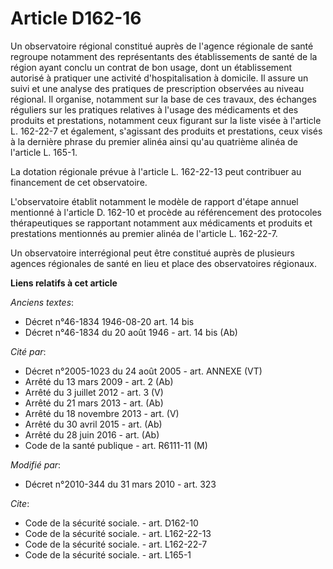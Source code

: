 # Article D162-16

Un observatoire régional constitué auprès de l'agence régionale de  santé regroupe notamment des représentants des
établissements de santé de la région ayant conclu un contrat de bon usage, dont un établissement autorisé à pratiquer une
activité d'hospitalisation à domicile. Il assure un suivi et une analyse des pratiques de prescription observées au niveau
régional. Il organise, notamment sur la base de ces travaux, des échanges réguliers sur les pratiques relatives à l'usage des
médicaments et des produits et prestations, notamment ceux figurant sur la liste visée à l'article L. 162-22-7 et également,
s'agissant des produits et prestations, ceux visés à la dernière phrase du premier alinéa ainsi qu'au quatrième alinéa de
l'article L. 165-1. 

La dotation régionale prévue à l'article L. 162-22-13 peut contribuer au financement de cet observatoire.

L'observatoire établit notamment le modèle de rapport d'étape annuel mentionné à l'article D. 162-10 et procède au
référencement des protocoles thérapeutiques se rapportant notamment aux médicaments et produits et prestations mentionnés au
premier alinéa de l'article L. 162-22-7. 

Un observatoire interrégional peut être constitué auprès de plusieurs agences régionales de  santé en lieu et place des
observatoires régionaux.

**Liens relatifs à cet article**

_Anciens textes_:

  - Décret n°46-1834 1946-08-20 art. 14 bis
  - Décret n°46-1834 du 20 août 1946 - art. 14 bis (Ab)

_Cité par_:

  - Décret n°2005-1023 du 24 août 2005 - art. ANNEXE (VT)
  - Arrêté du 13 mars 2009 - art. 2 (Ab)
  - Arrêté du 3 juillet 2012 - art. 3 (V)
  - Arrêté du 21 mars 2013 - art. (Ab)
  - Arrêté du 18 novembre 2013 - art. (V)
  - Arrêté du 30 avril 2015 - art. (Ab)
  - Arrêté du 28 juin 2016 - art. (Ab)
  - Code de la santé publique - art. R6111-11 (M)

_Modifié par_:

  - Décret n°2010-344 du 31 mars 2010 - art. 323

_Cite_:

  - Code de la sécurité sociale. - art. D162-10
  - Code de la sécurité sociale. - art. L162-22-13
  - Code de la sécurité sociale. - art. L162-22-7
  - Code de la sécurité sociale. - art. L165-1
